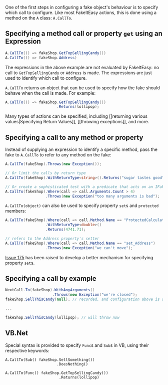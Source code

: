 One of the first steps in configuring a fake object's behaviour is to specify which call to configure. Like most FakeItEasy actions, this is done using a method on the `A` class: `A.CallTo`.

## Specifying a method call or property `get` using an Expression

```csharp
A.CallTo(() => fakeShop.GetTopSellingCandy())
A.CallTo(() => fakeShop.Address)
```

The expressions in the above example are not evaluated by FakeItEasy: no call to `GetTopSellingCandy` or `Address` is made. The expressions are just used to identify which call to configure.

`A.CallTo` returns an object that can be used to specify how the fake should behave when the call is made. For example:
```csharp
A.CallTo(() => fakeShop.GetTopSellingCandy())
                       .Returns(lollipop);
```
Many types of actions can be specified, including [[returning various values|Specifying Return Values]], [[throwing exceptions]], and more.

## Specifying a call to any method or property
Instead of supplying an expression to identify a specific method, pass the fake to `A.CallTo` to refer to any method on the fake:
```csharp
A.CallTo(fakeShop).Throws(new Exception());

// Or limit the calls by return type
A.CallTo(fakeShop).WithReturnType<string>().Returns("sugar tastes good");

// Or create a sophisticated test with a predicate that acts on an IFakeObjectCall
A.CallTo(fakeShop).Where(call => call.Arguments.Count > 4)
                  .Throws(new Exception("too many arguments is bad");
```

`A.CallTo(object)` can also be used to specify property `set`s and `protected` members:
```csharp
A.CallTo(fakeShop).Where(call => call.Method.Name == "ProtectedCalculateSalesForToday")
                  .WithReturnType<double>()
                  .Returns(4741.71);

// refers to the Address property's setter
A.CallTo(fakeShop).Where(call => call.Method.Name == "set_Address")
                  .Throws(new Exception("we can't move");
```

[Issue 175](../issues/175) has been raised to develop a better mechanism for specifying property `set`s.

## Specifying a call by example
```csharp
NextCall.To(fakeShop).WithAnyArguments()
                     .Throws(new Exception("we're closed");
fakeShop.SellThisCandy(null); // recorded, and configuration above is applied

...

fakeShop.SellThisCandy(lollipop); // will throw now
```

## VB.Net
Special syntax is provided to specify `Func`s and `Sub`s in VB, using their respective keywords:

```vb.net
A.CallTo(Sub() fakeShop.SellSomething())
                       .DoesNothing()

A.CallTo(Func() fakeShop.GetTopSellingCandy())
                        .Returns(lollipop)
```
